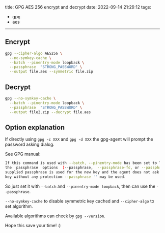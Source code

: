 title: GPG AES 256 encrypt and decrypt
date: 2022-09-14 21:29:12
tags:
- gpg
- aes
---

## Encrypt

```bash
gpg --cipher-algo AES256 \
  --no-symkey-cache \
  --batch --pinentry-mode loopback \
  --passphrase  "STRONG_PASSWORD" \
  --output file.aes --symmetric file.zip

```

## Decrypt

```bash
gpg --no-symkey-cache \
  --batch --pinentry-mode loopback \
  --passphrase  "STRONG_PASSWORD" \
  --output file2.zip --decrypt file.aes
```

## Option explanation

If directly using `gpg -c XXX` and `gpg -d XXX` the gpg-agent will prompt the password asking dialog.

See GPG manual:

```bash
If this command is used with --batch, --pinentry-mode has been set to loopback,  and  one  of
the  passphrase  options  (--passphrase,  --passphrase-fd, or --passphrase-file) is used, the
supplied passphrase is used for the new key and the agent does not ask for it.  To  create  a
key without any protection --passphrase '' may be used.
```

So just set it with `--batch` and `--pinentry-mode loopback`, then can use the `--passphrase`.

`--no-symkey-cache` to disable symmetric key cached and `--cipher-algo` to set algorithm.

Available algorithms can check by `gpg --version`.

Hope this save your time! :)
